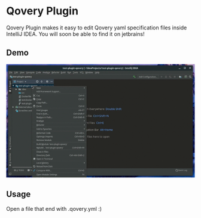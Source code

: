 # Qovery Plugin
Qovery Plugin makes it easy to edit Qovery yaml specification files inside IntelliJ IDEA. You will soon be able to find it on jetbrains!

## Demo 
![Demo of the plugin](.github/plugin-demo.gif)
## Usage

Open a file that end with .qovery.yml :)


